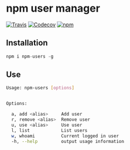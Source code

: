 # npm user manager

[![Travis](https://img.shields.io/travis/scripter-co/npm-users.svg)](https://travis-ci.org/scripter-co/npm-users) [![Codecov](https://img.shields.io/codecov/c/github/scripter-co/npm-users.svg)](https://codecov.io/gh/scripter-co/npm-users) [![npm](https://img.shields.io/npm/v/npm-users.svg)](https://www.npmjs.com/package/npm-users)


## Installation

```javascript
npm i npm-users -g
```

## Use

```bash
Usage: npm-users [options]


Options:

  a, add <alias>     Add user
  r, remove <alias>  Remove user
  u, use <alias>     Use user
  l, list            List users
  w, whoami          Current logged in user
  -h, --help         output usage information
```
